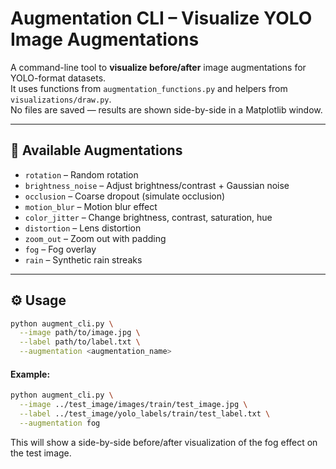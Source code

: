 # Augmentation CLI – Visualize YOLO Image Augmentations

A command-line tool to **visualize before/after** image augmentations for YOLO-format datasets.  
It uses functions from `augmentation_functions.py` and helpers from `visualizations/draw.py`.  
No files are saved — results are shown side-by-side in a Matplotlib window.

---

## 📂 Available Augmentations

- `rotation` – Random rotation
- `brightness_noise` – Adjust brightness/contrast + Gaussian noise
- `occlusion` – Coarse dropout (simulate occlusion)
- `motion_blur` – Motion blur effect
- `color_jitter` – Change brightness, contrast, saturation, hue
- `distortion` – Lens distortion
- `zoom_out` – Zoom out with padding
- `fog` – Fog overlay
- `rain` – Synthetic rain streaks

---

## ⚙️ Usage

```bash
python augment_cli.py \
  --image path/to/image.jpg \
  --label path/to/label.txt \
  --augmentation <augmentation_name>
```
#### Example:
```bash
python augment_cli.py \
  --image ../test_image/images/train/test_image.jpg \
  --label ../test_image/yolo_labels/train/test_label.txt \
  --augmentation fog
```
This will show a side-by-side before/after visualization of the fog effect on the test image.
